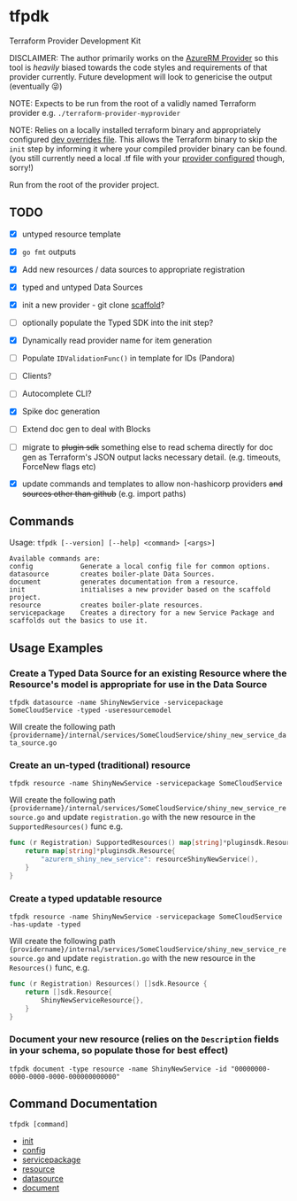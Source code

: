 # tfpdk
Terraform Provider Development Kit

DISCLAIMER: The author primarily works on the [AzureRM Provider](https://github.com/hashicorp/terraform-provider-azurerm) so this tool is *heavily* biased towards the code styles and requirements of that provider currently.  Future development will look to genericise the output (eventually 😜) 
 
NOTE: Expects to be run from the root of a validly named Terraform provider e.g. `./terraform-provider-myprovider`

NOTE: Relies on a locally installed terraform binary and appropriately configured [dev overrides file](https://www.terraform.io/docs/cli/config/config-file.html#development-overrides-for-provider-developers). This 
allows the Terraform binary to skip the `init` step by informing it where your compiled provider binary can be found. (you still currently need a local .tf file with your [provider configured](https://www.terraform.io/docs/language/providers/configuration.html) though, sorry!)

Run from the root of the provider project.

## TODO
- [x] untyped resource template
- [x] `go fmt` outputs
- [x] Add new resources / data sources to appropriate registration
- [x] typed and untyped Data Sources
- [x] init a new provider - git clone [scaffold](https://github.com/hashicorp/terraform-provider-scaffolding)?
- [ ] optionally populate the Typed SDK into the init step? 
- [x] Dynamically read provider name for item generation
- [ ] Populate `IDValidationFunc()` in template for IDs (Pandora)
- [ ] Clients?
- [ ] Autocomplete CLI?
- [x] Spike doc generation 
- [ ] Extend doc gen to deal with Blocks
- [ ] migrate to ~~plugin sdk~~ something else to read schema directly for doc gen as Terraform's JSON output lacks necessary detail. (e.g. timeouts, ForceNew flags etc)
- [x] update commands and templates to allow non-hashicorp providers ~~and sources other than github~~ (e.g. import paths)


## Commands

Usage: `tfpdk [--version] [--help] <command> [<args>]`

```
Available commands are:
config            Generate a local config file for common options.  
datasource        creates boiler-plate Data Sources.  
document          generates documentation from a resource.  
init              initialises a new provider based on the scaffold project.  
resource          creates boiler-plate resources.  
servicepackage    Creates a directory for a new Service Package and scaffolds out the basics to use it.  
```

## Usage Examples

### Create a Typed Data Source for an existing Resource where the Resource's model is appropriate for use in the Data Source
```shell
tfpdk datasource -name ShinyNewService -servicepackage SomeCloudService -typed -useresourcemodel
```
Will create the following path `{providername}/internal/services/SomeCloudService/shiny_new_service_data_source.go`

### Create an un-typed (traditional) resource 
```shell
tfpdk resource -name ShinyNewService -servicepackage SomeCloudService
```
Will create the following path `{providername}/internal/services/SomeCloudService/shiny_new_service_resource.go`
and update `registration.go` with the new resource in the `SupportedResources()` func e.g. 

```go
func (r Registration) SupportedResources() map[string]*pluginsdk.Resource {
	return map[string]*pluginsdk.Resource{
		"azurerm_shiny_new_service": resourceShinyNewService(),
	}
}
```

### Create a typed updatable resource 
```shell
tfpdk resource -name ShinyNewService -servicepackage SomeCloudService -has-update -typed
```
Will create the following path `{providername}/internal/services/SomeCloudService/shiny_new_service_resource.go`
and update `registration.go` with the new resource in the `Resources()` func, e.g.
```go
func (r Registration) Resources() []sdk.Resource {
	return []sdk.Resource{
		ShinyNewServiceResource{},
	}
}
```

### Document your new resource (relies on the `Description` fields in your schema, so populate those for best effect)
```shell
tfpdk document -type resource -name ShinyNewService -id "00000000-0000-0000-0000-000000000000"
```

## Command Documentation
`tfpdk [command]`
* [init](docs/init.md)
* [config](docs/config.md)
* [servicepackage](docs/servicepackage.md)
* [resource](docs/resource.md)
* [datasource](docs/datasource.md)
* [document](docs/document.md)